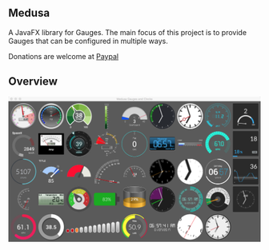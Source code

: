 ## Medusa
A JavaFX library for Gauges. The main focus of this project is to provide Gauges that can be configured in multiple ways.

Donations are welcome at [Paypal](https://paypal.me/hans0l0)

## Overview
![Overview](https://github.com/HanSolo/Medusa/blob/master/Overview.png?raw=true)
